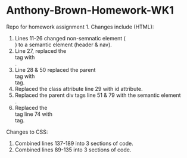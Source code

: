# Anthony-Brown-Homework-WK1
Repo for homework assignment 1. 
Changes include (HTML):
1. Lines 11-26 changed non-semnatic element (<div>) to a semantic element (header & nav).
2. Line 27, replaced the <div> tag with <section>.
3. Line 28 & 50 replaced the parent <div class="content"> tag with <section> tag.
4. Replaced the class attribute line 29 with id attribute.
5. Replaced the parent div tags line 51 & 79 with the semantic element <aside>.
6. Replaced the <div> tag line 74 with <footer> tag.
  
Changes to CSS:
1. Combined lines 137-189 into 3 sections of code.
2. Combined lines 89-135 into 3 sections of code.

